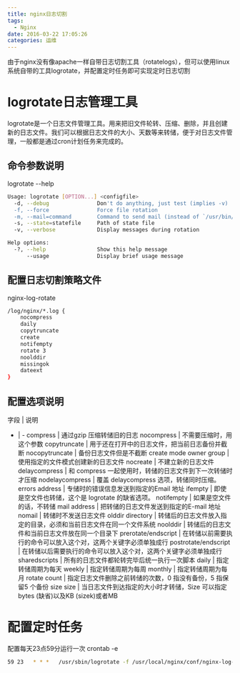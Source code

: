 ```yaml
---
title: nginx日志切割
tags:
  - Nginx
date: 2016-03-22 17:05:26
categories: 运维
---
```



由于nginx没有像apache一样自带日志切割工具（rotatelogs），但可以使用linux系统自带的工具logrotate，并配置定时任务即可实现定时日志切割

# logrotate日志管理工具

logrotate是一个日志文件管理工具。用来把旧文件轮转、压缩、删除，并且创建新的日志文件。我们可以根据日志文件的大小、天数等来转储，便于对日志文件管理，一般都是通过cron计划任务来完成的。

## 命令参数说明

logrotate --help
```bash
Usage: logrotate [OPTION...] <configfile>
  -d, --debug               Don't do anything, just test (implies -v)
  -f, --force               Force file rotation
  -m, --mail=command        Command to send mail (instead of `/usr/bin/mail')
  -s, --state=statefile     Path of state file
  -v, --verbose             Display messages during rotation

Help options:
  -?, --help                Show this help message
      --usage               Display brief usage message
```

<!-- more -->

## 配置日志切割策略文件

nginx-log-rotate
```bash
/log/nginx/*.log {
    nocompress
    daily
    copytruncate
    create
    notifempty
    rotate 3
    noolddir
    missingok
    dateext
}
```

## 配置选项说明
字段 | 说明
- | -
compress | 通过gzip 压缩转储旧的日志
nocompress | 不需要压缩时，用这个参数
copytruncate | 用于还在打开中的日志文件，把当前日志备份并截断
nocopytruncate | 备份日志文件但是不截断
create mode owner group | 使用指定的文件模式创建新的日志文件
nocreate | 不建立新的日志文件
delaycompress | 和 compress 一起使用时，转储的日志文件到下一次转储时才压缩
nodelaycompress | 覆盖 delaycompress 选项，转储同时压缩。
errors address | 专储时的错误信息发送到指定的Email 地址
ifempty | 即使是空文件也转储，这个是 logrotate 的缺省选项。
notifempty | 如果是空文件的话，不转储
mail address | 把转储的日志文件发送到指定的E-mail 地址
nomail | 转储时不发送日志文件
olddir directory | 转储后的日志文件放入指定的目录，必须和当前日志文件在同一个文件系统
noolddir | 转储后的日志文件和当前日志文件放在同一个目录下
prerotate/endscript | 在转储以前需要执行的命令可以放入这个对，这两个关键字必须单独成行
postrotate/endscript | 在转储以后需要执行的命令可以放入这个对，这两个关键字必须单独成行
sharedscripts | 所有的日志文件都轮转完毕后统一执行一次脚本
daily | 指定转储周期为每天
weekly | 指定转储周期为每周
monthly | 指定转储周期为每月
rotate count | 指定日志文件删除之前转储的次数，0 指没有备份，5 指保留5 个备份
size size | 当日志文件到达指定的大小时才转储，Size 可以指定 bytes (缺省)以及KB (sizek)或者MB

# 配置定时任务
配置每天23点59分运行一次
crontab -e
```bash
59 23   * * *   /usr/sbin/logrotate -f /usr/local/nginx/conf/nginx-log-rotate
```
